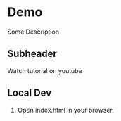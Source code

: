 # Demo

Some Description

## Subheader

Watch tutorial on youtube

## Local Dev

1. Open index.html in your browser.
